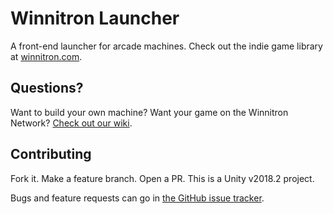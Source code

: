 # Winnitron Launcher

A front-end launcher for arcade machines. Check out the indie game library at [winnitron.com](http://winnitron.com).

## Questions?

Want to build your own machine? Want your game on the Winnitron Network? [Check out our wiki](https://github.com/winnitron/winnitronlauncher/wiki).

## Contributing

Fork it. Make a feature branch. Open a PR. This is a Unity v2018.2 project.

Bugs and feature requests can go in [the GitHub issue tracker](https://github.com/winnitron/winnitronlauncher/issues).

